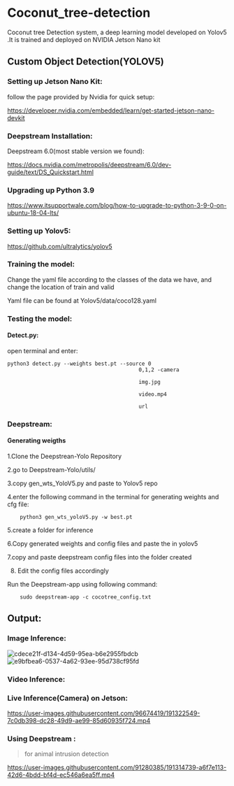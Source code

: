 # Coconut_tree-detection

Coconut tree Detection system, a deep learning model developed on Yolov5 .It is trained and deployed on NVIDIA Jetson Nano kit

## Custom Object Detection(YOLOV5)

### Setting up Jetson Nano Kit:
 follow the page provided by Nvidia for quick setup:
 
 https://developer.nvidia.com/embedded/learn/get-started-jetson-nano-devkit
 
### Deepstream Installation:
Deepstream 6.0(most stable version we found):

https://docs.nvidia.com/metropolis/deepstream/6.0/dev-guide/text/DS_Quickstart.html

### Upgrading up Python 3.9

https://www.itsupportwale.com/blog/how-to-upgrade-to-python-3-9-0-on-ubuntu-18-04-lts/

### Setting up Yolov5:
https://github.com/ultralytics/yolov5

### Training the model:
Change the yaml file according to the classes of the data we have, and change the location of train and valid

Yaml file can be found at Yolov5/data/coco128.yaml

### Testing the model:

#### Detect.py:
open terminal and enter:

    python3 detect.py --weights best.pt --source 0
                                              0,1,2 -camera
                                              
                                              img.jpg
                                              
                                              video.mp4
                                              
                                              url

### Deepstream:

#### Generating weigths
1.Clone the Deepstrean-Yolo Repository

2.go to Deepstream-Yolo/utils/

3.copy gen_wts_YoloV5.py and paste to Yolov5 repo

4.enter the following command in the terminal for generating weights and cfg file:

        python3 gen_wts_yoloV5.py -w best.pt
5.create a folder for inference

6.Copy  generated weights and config files and paste the in yolov5

7.copy and paste deepstream config files into the folder created

8. Edit the config files accordingly

Run the Deepstream-app using following command:

        sudo deepstream-app -c cocotree_config.txt


## Output:

### Image Inference:
![cdece21f-d134-4d59-95ea-b6e2955fbdcb](https://user-images.githubusercontent.com/96674419/191324044-a20e0791-a778-436d-837a-fb84ddd26ad2.jpg)
![e9bfbea6-0537-4a62-93ee-95d738cf95fd](https://user-images.githubusercontent.com/96674419/191324056-a924525d-a900-472a-8897-2b8f7f193b0f.jpg)


### Video Inference:


### Live Inference(Camera) on Jetson: 


https://user-images.githubusercontent.com/96674419/191322549-7c0db398-dc28-49d9-ae99-85d60935f724.mp4

### Using Deepstream :
> for animal intrusion detection

https://user-images.githubusercontent.com/91280385/191314739-a6f7e113-42d6-4bdd-bf4d-ec546a6ea5ff.mp4

